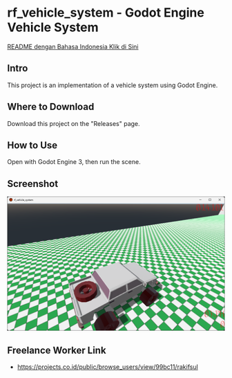 # rf_vehicle_system - Godot Engine Vehicle System

[README dengan Bahasa Indonesia Klik di Sini](https://github.com/rakifsul/rf_vehicle_system/blob/main/README_id.md)

## Intro

This project is an implementation of a vehicle system using Godot Engine.

## Where to Download

Download this project on the "Releases" page.

## How to Use

Open with Godot Engine 3, then run the scene.

## Screenshot

<p align="center">
	<img src="./.md_asset/ss_2024.07.13-2046.png" />
</p>

## Freelance Worker Link

- https://projects.co.id/public/browse_users/view/99bc11/rakifsul